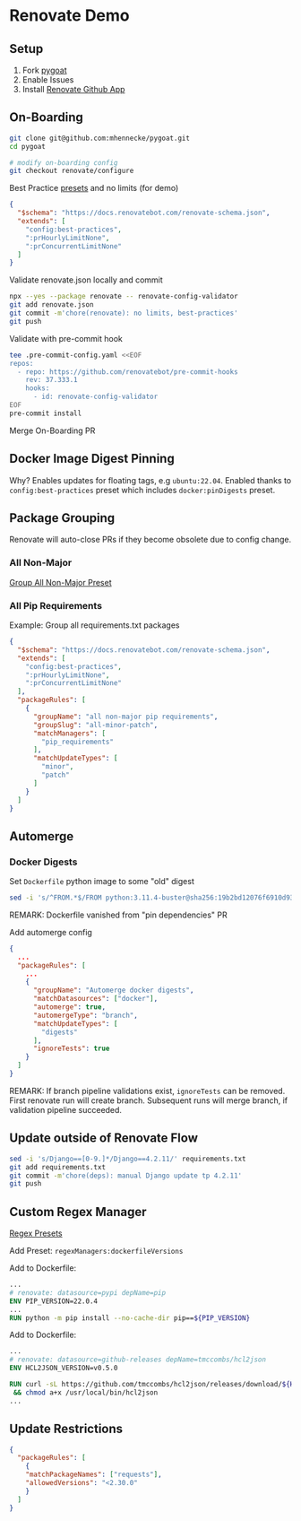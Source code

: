 # Renovate Demo

## Setup

1. Fork [pygoat](https://github.com/adeyosemanputra/pygoat)
1. Enable Issues
1. Install [Renovate Github App](https://github.com/apps/renovate)

## On-Boarding

```sh
git clone git@github.com:mhennecke/pygoat.git
cd pygoat

# modify on-boarding config
git checkout renovate/configure
```

Best Practice [presets](https://docs.renovatebot.com/presets-default) and no limits (for demo)

```json
{
  "$schema": "https://docs.renovatebot.com/renovate-schema.json",
  "extends": [
    "config:best-practices",
    ":prHourlyLimitNone",
    ":prConcurrentLimitNone"
  ]
}
```

Validate renovate.json locally and commit

```sh
npx --yes --package renovate -- renovate-config-validator
git add renovate.json
git commit -m'chore(renovate): no limits, best-practices'
git push
```

Validate with pre-commit hook

```sh
tee .pre-commit-config.yaml <<EOF
repos:
  - repo: https://github.com/renovatebot/pre-commit-hooks
    rev: 37.333.1
    hooks:
      - id: renovate-config-validator
EOF
pre-commit install
```

Merge On-Boarding PR

## Docker Image Digest Pinning

Why? Enables updates for floating tags, e.g `ubuntu:22.04`. Enabled thanks to `config:best-practices` preset which includes `docker:pinDigests` preset.

## Package Grouping

Renovate will auto-close PRs if they become obsolete due to config change.

### All Non-Major

[Group All Non-Major Preset](https://docs.renovatebot.com/presets-group/#groupallnonmajor)

### All Pip Requirements

Example: Group all requirements.txt packages

```json
{
  "$schema": "https://docs.renovatebot.com/renovate-schema.json",
  "extends": [
    "config:best-practices",
    ":prHourlyLimitNone",
    ":prConcurrentLimitNone"
  ],
  "packageRules": [
    {
      "groupName": "all non-major pip requirements",
      "groupSlug": "all-minor-patch",
      "matchManagers": [
        "pip_requirements"
      ],
      "matchUpdateTypes": [
        "minor",
        "patch"
      ]
    }
  ]
}
```

## Automerge

### Docker Digests

Set `Dockerfile` python image to some "old" digest

```sh
sed -i 's/^FROM.*$/FROM python:3.11.4-buster@sha256:19b2bd12076f6910d93ef0d0a2d4bd7d46611b05db3fb7e27d20e7657274ccbc/' Dockerfile
```

REMARK: Dockerfile vanished from "pin dependencies" PR

Add automerge config

```json
{
  ...
  "packageRules": [
    ...
    {
      "groupName": "Automerge docker digests",
      "matchDatasources": ["docker"],
      "automerge": true,
      "automergeType": "branch",
      "matchUpdateTypes": [
        "digests"
      ],
      "ignoreTests": true
    }
  ]
}
```

REMARK: If branch pipeline validations exist, `ignoreTests` can be removed. First renovate run will create branch. Subsequent runs will merge branch, if validation pipeline succeeded.

## Update outside of Renovate Flow

```sh
sed -i 's/Django==[0-9.]*/Django==4.2.11/' requirements.txt
git add requirements.txt
git commit -m'chore(deps): manual Django update tp 4.2.11'
git push
```

## Custom Regex Manager

[Regex Presets](https://docs.renovatebot.com/presets-regexManagers/)

Add Preset: `regexManagers:dockerfileVersions`

Add to Dockerfile:

```Dockerfile
...
# renovate: datasource=pypi depName=pip
ENV PIP_VERSION=22.0.4
...
RUN python -m pip install --no-cache-dir pip==${PIP_VERSION}
```

Add to Dockerfile:

```Dockerfile
...
# renovate: datasource=github-releases depName=tmccombs/hcl2json
ENV HCL2JSON_VERSION=v0.5.0

RUN curl -sL https://github.com/tmccombs/hcl2json/releases/download/${HCL2JSON_VERSION}/hcl2json_linux_amd64 -o /usr/local/bin/hcl2json \
 && chmod a+x /usr/local/bin/hcl2json
...
```

## Update Restrictions

```json
{
  "packageRules": [
    {
    "matchPackageNames": ["requests"],
    "allowedVersions": "<2.30.0"
    }
  ]
}
```
